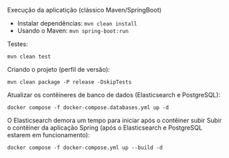 Execução da aplicatição (clássico Maven/SpringBoot)
- Instalar dependências:
  `mvn clean install`
- Usando o Maven:
  `mvn spring-boot:run`

Testes:

`mvn clean test`

Criando o projeto (perfil de versão):

`mvn clean package -P release -DskipTests`

Atualizar os contêineres de banco de dados (Elasticsearch e PostgreSQL):

`docker compose -f docker-compose.databases.yml up -d`

O Elasticsearch demora um tempo para iniciar após o contêiner subir
Subir o contêiner da aplicação Spring (após o Elasticsearch e PostgreSQL estarem em funcionamento):

`docker compose -f docker-compose.yml up --build -d`
